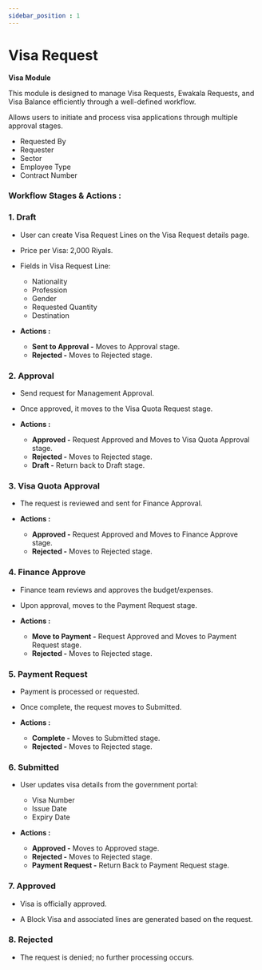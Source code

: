 ```yaml
---
sidebar_position : 1
---
```


# Visa Request

**Visa Module**

This module is designed to manage Visa Requests, Ewakala Requests, and Visa Balance efficiently through a well-defined workflow.

Allows users to initiate and process visa applications through multiple approval stages.

  - Requested By
  - Requester
  - Sector
  - Employee Type
  - Contract Number

### Workflow Stages & Actions :

### 1. Draft

  - User can create Visa Request Lines on the Visa Request details page.

  - Price per Visa: 2,000 Riyals.

  - Fields in Visa Request Line:

    - Nationality
    - Profession
    - Gender
    - Requested Quantity
    - Destination

  - **Actions :**
    - **Sent to Approval -** Moves to Approval stage.
    - **Rejected -** Moves to Rejected stage.

### 2. Approval

  - Send request for Management Approval.

  - Once approved, it moves to the Visa Quota Request stage.

  - **Actions :**
    - **Approved -** Request Approved and Moves to Visa Quota Approval stage.
    - **Rejected -** Moves to Rejected stage.
    - **Draft -** Return back to Draft stage.

### 3. Visa Quota Approval

  - The request is reviewed and sent for Finance Approval.

  - **Actions :**
    - **Approved -** Request Approved and Moves to Finance Approve stage.
    - **Rejected -** Moves to Rejected stage.

### 4. Finance Approve

  - Finance team reviews and approves the budget/expenses.

  - Upon approval, moves to the Payment Request stage.

  - **Actions :**
    - **Move to Payment -** Request Approved and Moves to Payment Request stage.
    - **Rejected -** Moves to Rejected stage.

### 5. Payment Request

  - Payment is processed or requested.

  - Once complete, the request moves to Submitted.

  - **Actions :**
    - **Complete -** Moves to Submitted stage.
    - **Rejected -** Moves to Rejected stage.

### 6. Submitted

  - User updates visa details from the government portal:

    - Visa Number
    - Issue Date
    - Expiry Date

  - **Actions :**
    - **Approved -** Moves to Approved stage.
    - **Rejected -** Moves to Rejected stage.
    - **Payment Request -** Return Back to Payment Request stage.

### 7. Approved

  - Visa is officially approved.

  - A Block Visa and associated lines are generated based on the request.

### 8. Rejected

  - The request is denied; no further processing occurs.